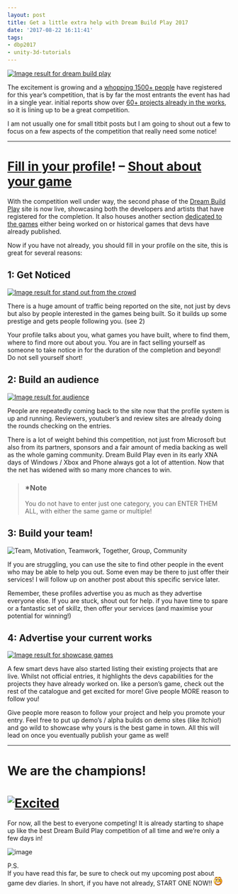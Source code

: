 ```yaml
---
layout: post
title: Get a little extra help with Dream Build Play 2017
date: '2017-08-22 16:11:41'
tags:
- dbp2017
- unity-3d-tutorials
---
```


[![Image result for dream build play](https://cdn.tproger.ru/wp-content/uploads/2017/07/dreambuildplay-mini.png "View source image")](http://dreambuildplay.com/)

The excitement is growing and a [whopping 1500+ people](https://developer.microsoft.com/en-us/Windows/dream-build-play/developers) have registered for this year’s competition, that is by far the most entrants the event has had in a single year. initial reports show over [60+ projects already in the works](https://developer.microsoft.com/en-us/Windows/dream-build-play/games), so it is lining up to be a great competition.

I am not usually one for small titbit posts but I am going to shout out a few to focus on a few aspects of the competition that really need some notice!

* * *

# [Fill in your profile](https://developer.microsoft.com/en-us/Windows/dream-build-play/contest/developer/edit)! – [Shout about your game](https://developer.microsoft.com/en-us/Windows/dream-build-play/games)

With the competition well under way, the second phase of the [Dream Build Play](https://developer.microsoft.com/en-us/windows/projects/campaigns/dream-build-play-challenge) site is now live, showcasing both the developers and artists that have registered for the completion. It also houses another section [dedicated to the games](https://developer.microsoft.com/en-us/windows/dream-build-play/games) either being worked on or historical games that devs have already published.

Now if you have not already, you should fill in your profile on the site, this is great for several reasons:

## 1: Get Noticed

[![Image result for stand out from the crowd](https://cdn.pixabay.com/photo/2017/02/02/09/16/unique-2032274_960_720.png)](https://www.google.co.uk/url?sa=i&rct=j&q=&esrc=s&source=images&cd=&cad=rja&uact=8&ved=0ahUKEwjs7pT_j-vVAhUDShQKHQepDYMQjRwIBw&url=https%3A%2F%2Fpixabay.com%2Fen%2Fphotos%2Fstand%2520out%2F&psig=AFQjCNFdyALMgrHWiPyaduaCmBj8dxzCyA&ust=1503500984156691)

There is a huge amount of traffic being reported on the site, not just by devs but also by people interested in the games being built. So it builds up some prestige and gets people following you. (see 2)

Your profile talks about you, what games you have built, where to find them, where to find more out about you.  You are in fact selling yourself as someone to take notice in for the duration of the completion and beyond!  Do not sell yourself short!

## 2: Build an audience

[![Image result for audience](https://cdn.pixabay.com/photo/2016/11/23/15/48/audience-1853662_960_720.jpg)](https://www.google.co.uk/url?sa=i&rct=j&q=&esrc=s&source=images&cd=&cad=rja&uact=8&ved=0ahUKEwiOhZinkOvVAhULuRQKHYy9BNcQjRwIBw&url=https%3A%2F%2Fpixabay.com%2Fen%2Fphotos%2Faudience%2F&psig=AFQjCNHOwCRj0yTuC-H_zhr2YtriLiwKlg&ust=1503501124266509)

People are repeatedly coming back to the site now that the profile system is up and running. Reviewers, youtuber’s and review sites are already doing the rounds checking on the entries.

There is a lot of weight behind this competition, not just from Microsoft but also from its partners, sponsors and a fair amount of media backing as well as the whole gaming community.  Dream Build Play even in its early XNA days of Windows / Xbox and Phone always got a lot of attention.  Now that the net has widened with so many more chances to win.

> ### \*Note  
> You do not have to enter just one category, you can ENTER THEM ALL, with either the same game or multiple!

## 3: Build your team!

![Team, Motivation, Teamwork, Together, Group, Community](https://cdn.pixabay.com/photo/2014/07/08/10/47/team-386673_960_720.jpg)

If you are struggling, you can use the site to find other people in the event who may be able to help you out. Some even may be there to just offer their services!  I will follow up on another post about this specific service later. 

Remember, these profiles advertise you as much as they advertise everyone else. If you are stuck, shout out for help. if you have time to spare or a fantastic set of skillz, then offer your services (and maximise your potential for winning!)

## 4: Advertise your current works

[![Image result for showcase games](https://c1.staticflickr.com/6/5680/23513849155_e0b22da4f5_b.jpg)](https://www.google.co.uk/url?sa=i&rct=j&q=&esrc=s&source=images&cd=&cad=rja&uact=8&ved=0ahUKEwia0KXlkOvVAhXC6xQKHZIuDRsQjRwIBw&url=https%3A%2F%2Fwww.flickr.com%2Fphotos%2F46508004%40N03%2F23513849155&psig=AFQjCNErA2GT_DJMis0FxxCZyObqGd8kKw&ust=1503501250178735)

A few smart devs have also started listing their existing projects that are live. Whilst not official entries, it highlights the devs capabilities for the projects they have already worked on.  like a person’s game, check out the rest of the catalogue and get excited for more!  Give people MORE reason to follow you!

Give people more reason to follow your project and help you promote your entry.  Feel free to put up demo’s / alpha builds on demo sites (like Itchio!) and go wild to showcase why yours is the best game in town.  All this will lead on once you eventually publish your game as well!

* * *

# We are the champions!

# [![Excited](/Images/wordpress/2017/08/Excited_thumb.gif "Excited")](/Images/wordpress/2017/08/Excited.gif)

For now, all the best to everyone competing! It is already starting to shape up like the best Dream Build Play competition of all time and we’re only a few days in!

![image](/Images/wordpress/2017/06/image_thumb-2.png?resize=660%2C188&ssl=1)

P.S.  
If you have read this far, be sure to check out my upcoming post about game dev diaries.  In short, if you have not already, START ONE NOW!! ![Open-mouthed smile](/Images/wordpress/2017/08/wlEmoticon-openmouthedsmile.png)

